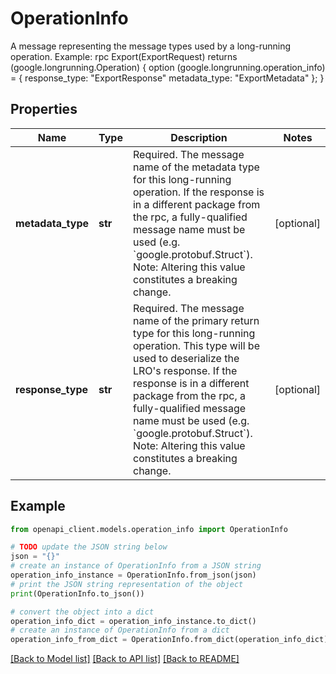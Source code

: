 # OperationInfo

A message representing the message types used by a long-running operation. Example: rpc Export(ExportRequest) returns (google.longrunning.Operation) { option (google.longrunning.operation_info) = { response_type: \"ExportResponse\" metadata_type: \"ExportMetadata\" }; }

## Properties

Name | Type | Description | Notes
------------ | ------------- | ------------- | -------------
**metadata_type** | **str** | Required. The message name of the metadata type for this long-running operation. If the response is in a different package from the rpc, a fully-qualified message name must be used (e.g. &#x60;google.protobuf.Struct&#x60;). Note: Altering this value constitutes a breaking change. | [optional] 
**response_type** | **str** | Required. The message name of the primary return type for this long-running operation. This type will be used to deserialize the LRO&#39;s response. If the response is in a different package from the rpc, a fully-qualified message name must be used (e.g. &#x60;google.protobuf.Struct&#x60;). Note: Altering this value constitutes a breaking change. | [optional] 

## Example

```python
from openapi_client.models.operation_info import OperationInfo

# TODO update the JSON string below
json = "{}"
# create an instance of OperationInfo from a JSON string
operation_info_instance = OperationInfo.from_json(json)
# print the JSON string representation of the object
print(OperationInfo.to_json())

# convert the object into a dict
operation_info_dict = operation_info_instance.to_dict()
# create an instance of OperationInfo from a dict
operation_info_from_dict = OperationInfo.from_dict(operation_info_dict)
```
[[Back to Model list]](../README.md#documentation-for-models) [[Back to API list]](../README.md#documentation-for-api-endpoints) [[Back to README]](../README.md)


